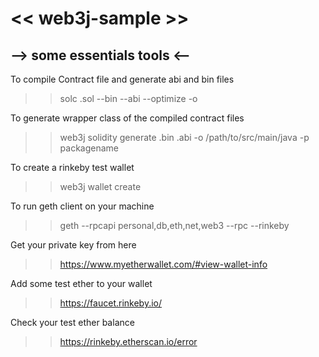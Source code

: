 # << web3j-sample >>

## --> some essentials tools <--

 To compile Contract file and generate abi and bin files

>> solc <contract>.sol --bin --abi --optimize -o <output-dir>


 To generate  wrapper class of the compiled contract files

>> web3j solidity generate <smart-contract>.bin <smart-contract>.abi -o /path/to/src/main/java -p packagename


To create a rinkeby test wallet

>> web3j wallet create

To run geth client on your machine

>> geth --rpcapi personal,db,eth,net,web3 --rpc --rinkeby


 Get your private key from here
>> https://www.myetherwallet.com/#view-wallet-info


 Add some test ether to your wallet
>> https://faucet.rinkeby.io/


 Check your test ether balance
>> https://rinkeby.etherscan.io/error








